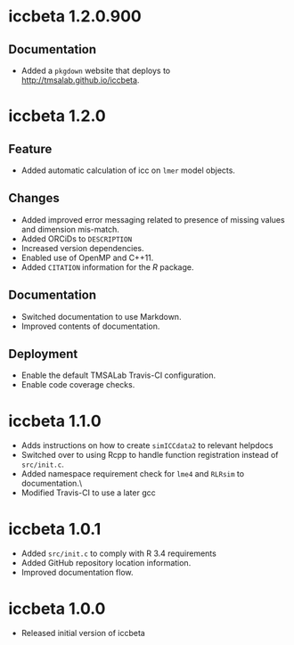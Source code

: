 # iccbeta 1.2.0.900

## Documentation

- Added a `pkgdown` website that deploys to <http://tmsalab.github.io/iccbeta>.

# iccbeta 1.2.0

## Feature

- Added automatic calculation of icc on `lmer` model objects.

## Changes

- Added improved error messaging related to presence of missing values and
  dimension mis-match.
- Added ORCiDs to `DESCRIPTION`
- Increased version dependencies.
- Enabled use of OpenMP and C++11.
- Added `CITATION` information for the _R_ package.

## Documentation

- Switched documentation to use Markdown.
- Improved contents of documentation.

## Deployment

- Enable the default TMSALab Travis-CI configuration.
- Enable code coverage checks.

# iccbeta 1.1.0

- Adds instructions on how to create `simICCdata2` to relevant helpdocs
- Switched over to using Rcpp to handle function registration instead of `src/init.c`.
- Added namespace requirement check for `lme4` and `RLRsim` to documentation.\
- Modified Travis-CI to use a later gcc

# iccbeta 1.0.1

- Added `src/init.c` to comply with R 3.4 requirements
- Added GitHub repository location information.
- Improved documentation flow.

# iccbeta 1.0.0

- Released initial version of iccbeta



